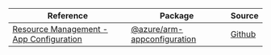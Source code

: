 | Reference | Package | Source |
|---|---|---|
|[Resource Management - App Configuration](arm-appconfiguration-readme)|[@azure/arm-appconfiguration](https://www.npmjs.com/package/@azure/arm-appconfiguration)|[Github](https://github.com/Azure/azure-sdk-for-js/blob/main/sdk/appconfiguration/arm-appconfiguration)|

